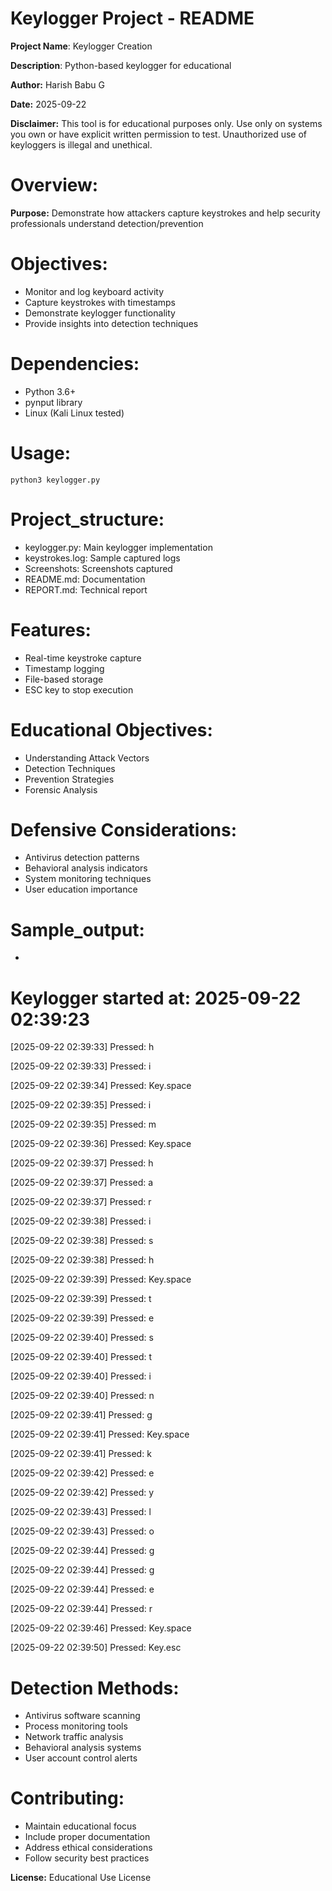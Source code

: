 # Keylogger Project - README

**Project Name**: Keylogger Creation 
  
  **Description**: Python-based keylogger for educational
  
  **Author:** Harish Babu G  
  
  **Date:** 2025-09-22
  
**Disclaimer:** This tool is for educational purposes only. Use only on systems you own or have explicit written permission to test.
    Unauthorized use of keyloggers is illegal and unethical.

# Overview:

**Purpose:** Demonstrate how attackers capture keystrokes and help security professionals understand detection/prevention
  
  # Objectives:
  
   - Monitor and log keyboard activity
   - Capture keystrokes with timestamps
   - Demonstrate keylogger functionality
   - Provide insights into detection techniques

  # Dependencies:
   
   - Python 3.6+
   - pynput library
   - Linux (Kali Linux tested)
    
  # Usage: 
 
    python3 keylogger.py

 # Project_structure:

  - keylogger.py: Main keylogger implementation
  - keystrokes.log: Sample captured logs
  - Screenshots: Screenshots captured
  - README.md: Documentation
  - REPORT.md: Technical report

# Features:
   - Real-time keystroke capture
   - Timestamp logging
   - File-based storage
   - ESC key to stop execution
 
# Educational Objectives:
  - Understanding Attack Vectors
  - Detection Techniques
  - Prevention Strategies
  - Forensic Analysis

# Defensive Considerations:
  - Antivirus detection patterns
  - Behavioral analysis indicators
  - System monitoring techniques
  - User education importance

# Sample_output:
-
Keylogger started at: 2025-09-22 02:39:23
==================================================

[2025-09-22 02:39:33] Pressed: h

[2025-09-22 02:39:33] Pressed: i

[2025-09-22 02:39:34] Pressed: Key.space

[2025-09-22 02:39:35] Pressed: i

[2025-09-22 02:39:35] Pressed: m

[2025-09-22 02:39:36] Pressed: Key.space

[2025-09-22 02:39:37] Pressed: h

[2025-09-22 02:39:37] Pressed: a

[2025-09-22 02:39:37] Pressed: r

[2025-09-22 02:39:38] Pressed: i

[2025-09-22 02:39:38] Pressed: s

[2025-09-22 02:39:38] Pressed: h

[2025-09-22 02:39:39] Pressed: Key.space

[2025-09-22 02:39:39] Pressed: t

[2025-09-22 02:39:39] Pressed: e

[2025-09-22 02:39:40] Pressed: s

[2025-09-22 02:39:40] Pressed: t

[2025-09-22 02:39:40] Pressed: i

[2025-09-22 02:39:40] Pressed: n

[2025-09-22 02:39:41] Pressed: g

[2025-09-22 02:39:41] Pressed: Key.space

[2025-09-22 02:39:41] Pressed: k

[2025-09-22 02:39:42] Pressed: e

[2025-09-22 02:39:42] Pressed: y

[2025-09-22 02:39:43] Pressed: l

[2025-09-22 02:39:43] Pressed: o

[2025-09-22 02:39:44] Pressed: g

[2025-09-22 02:39:44] Pressed: g

[2025-09-22 02:39:44] Pressed: e

[2025-09-22 02:39:44] Pressed: r

[2025-09-22 02:39:46] Pressed: Key.space

[2025-09-22 02:39:50] Pressed: Key.esc


# Detection Methods:
  - Antivirus software scanning
  - Process monitoring tools
  - Network traffic analysis
  - Behavioral analysis systems
  - User account control alerts

# Contributing:
   - Maintain educational focus
   - Include proper documentation
   - Address ethical considerations
   - Follow security best practices


**License:** Educational Use License

